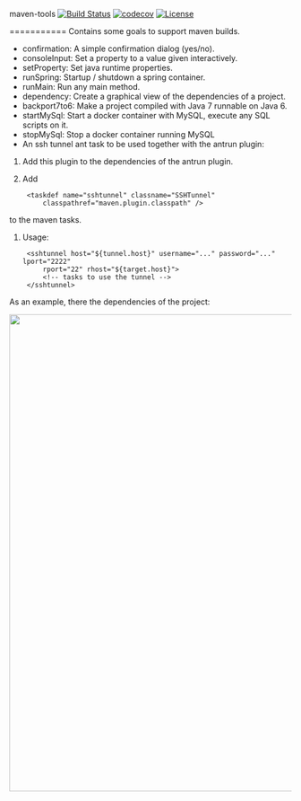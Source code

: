 maven-tools 
[![Build Status](https://travis-ci.org/nidi3/build-tools.svg)](https://travis-ci.org/nidi3/build-tools)
[![codecov](https://codecov.io/gh/nidi3/build-tools/branch/master/graph/badge.svg)](https://codecov.io/gh/nidi3/build-tools)
[![License](https://img.shields.io/badge/License-Apache%202.0-blue.svg)](https://opensource.org/licenses/Apache-2.0)

===========
Contains some goals to support maven builds.

- confirmation: A simple confirmation dialog (yes/no).
- consoleInput: Set a property to a value given interactively.
- setProperty: Set java runtime properties.
- runSpring: Startup / shutdown a spring container.
- runMain: Run any main method.
- dependency: Create a graphical view of the dependencies of a project.
- backport7to6: Make a project compiled with Java 7 runnable on Java 6.
- startMySql: Start a docker container with MySQL, execute any SQL scripts on it.
- stopMySql: Stop a docker container running MySQL
- An ssh tunnel ant task to be used together with the antrun plugin:

1. Add this plugin to the dependencies of the antrun plugin.
1. Add

        <taskdef name="sshtunnel" classname="SSHTunnel"
            classpathref="maven.plugin.classpath" />
to the maven tasks.
1. Usage:

        <sshtunnel host="${tunnel.host}" username="..." password="..." lport="2222"
            rport="22" rhost="${target.host}">
            <!-- tasks to use the tunnel -->
        </sshtunnel>

As an example, there the dependencies of the project:

<img src="https://rawgit.com/nidi3/build-tools/master/build-tools/dependencies.png" width="850">
